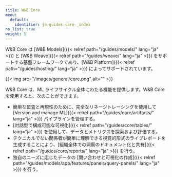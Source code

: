 ```yaml
---
title: W&B Core
menu:
  default:
    identifier: ja-guides-core-_index
no_list: true
weight: 5
---
```


W&B Core は [W&B Models]({{< relref path="/guides/models/" lang="ja" >}}) と [W&B Weave]({{< relref path="/guides/weave/" lang="ja" >}}) をサポートする基盤フレームワークであり、[W&B Platform]({{< relref path="/guides/hosting/" lang="ja" >}}) によってサポートされています。

{{< img src="/images/general/core.png" alt="" >}}

W&B Core は、ML ライフサイクル全体にわたる機能を提供します。W&B Core を使用すると、次のことができます。

- 簡単な監査と再現性のために、完全なリネージトレーシングを使用して [Version and manage ML]({{< relref path="/guides/core/artifacts/" lang="ja" >}}) パイプラインを管理する。
- [対話型で構成可能な可視化]({{< relref path="/guides/core/tables/" lang="ja" >}}) を使用して、データとメトリクスを探索および評価する。
- テクニカルでない関係者が簡単に理解できる視覚的形式のライブレポートを生成することにより、[組織全体での洞察のドキュメント化と共有]({{< relref path="/guides/core/reports/" lang="ja" >}}) を行う。
- 独自のニーズに応じたデータの [問い合わせと可視化の作成]({{< relref path="/guides/models/app/features/panels/query-panels/" lang="ja" >}}) を行う。